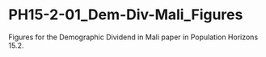 # PH15-2-01_Dem-Div-Mali_Figures
Figures for the Demographic Dividend in Mali paper in Population Horizons 15.2.
